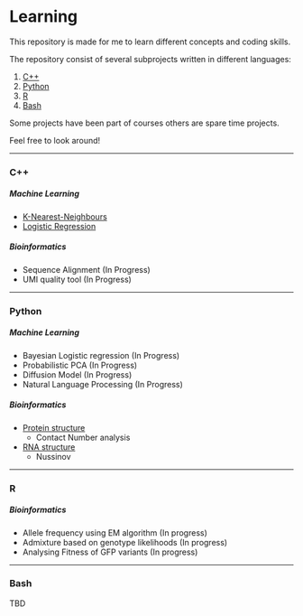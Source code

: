 # Learning

This repository is made for me to learn different concepts and coding skills.

The repository consist of several subprojects written in different languages:

1. [C++](#cpp)
2. [Python](#python)
3. [R](#r)
4. [Bash](#bash)

Some projects have been part of courses others are spare time projects.

Feel free to look around!



---

<a name="cpp"></a>
### C++ 

##### Machine Learning

* [K-Nearest-Neighbours](C++/MachineLearning/KNN/)
* [Logistic Regression](C++/MachineLearning/LogisticRegression/)

##### Bioinformatics

* Sequence Alignment (In Progress)
* UMI quality tool (In Progress)

---

<a name="python"></a>
### Python 

##### Machine Learning

* Bayesian Logistic regression (In Progress)
* Probabilistic PCA (In Progress)
* Diffusion Model (In Progress)
* Natural Language Processing (In Progress)

##### Bioinformatics

* [Protein structure](Python/Bioinformatics/ProteinStructure/)
    * Contact Number analysis
* [RNA structure](Python/Bioinformatics/RNAStructure)
    * Nussinov

---

<a name="r"></a>
### R 

##### Bioinformatics

* Allele frequency using EM algorithm (In progress)
* Admixture based on genotype likelihoods (In progress)
* Analysing Fitness of GFP variants (In progress)

---

<a name="bash"></a>
### Bash 

TBD
